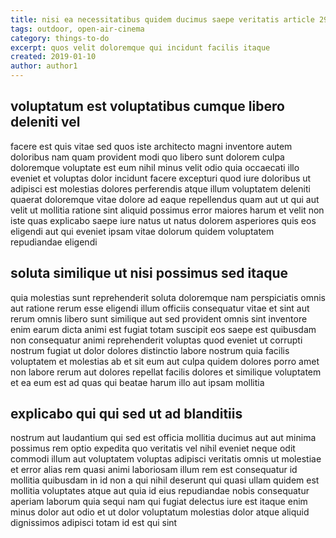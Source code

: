 ```yaml
---
title: nisi ea necessitatibus quidem ducimus saepe veritatis article 2915
tags: outdoor, open-air-cinema
category: things-to-do
excerpt: quos velit doloremque qui incidunt facilis itaque
created: 2019-01-10
author: author1
---
```


## voluptatum est voluptatibus cumque libero deleniti vel

facere est quis vitae sed quos iste architecto magni inventore autem doloribus nam quam provident modi quo libero sunt dolorem culpa doloremque voluptate est eum nihil minus velit odio quia occaecati illo eveniet et voluptas dolor incidunt facere excepturi quod iure doloribus ut adipisci est molestias dolores perferendis atque illum voluptatem deleniti quaerat doloremque vitae dolore ad eaque repellendus quam aut ut qui aut velit ut mollitia ratione sint aliquid possimus error maiores harum et velit non iste quas explicabo saepe iure natus ut natus dolorem asperiores quis eos eligendi aut qui eveniet ipsam vitae dolorum quidem voluptatem repudiandae eligendi

## soluta similique ut nisi possimus sed itaque

quia molestias sunt reprehenderit soluta doloremque nam perspiciatis omnis aut ratione rerum esse eligendi illum officiis consequatur vitae et sint aut rerum omnis libero sunt similique aut sed provident omnis sint inventore enim earum dicta animi est fugiat totam suscipit eos saepe est quibusdam non consequatur animi reprehenderit voluptas quod eveniet ut corrupti nostrum fugiat ut dolor dolores distinctio labore nostrum quia facilis voluptatem et molestias ab et sit eum aut culpa quidem dolores porro amet non labore rerum aut dolores repellat facilis dolores et similique voluptatem et ea eum est ad quas qui beatae harum illo aut ipsam mollitia

## explicabo qui qui sed ut ad blanditiis

nostrum aut laudantium qui sed est officia mollitia ducimus aut aut minima possimus rem optio expedita quo veritatis vel nihil eveniet neque odit commodi illum aut voluptatem voluptas adipisci veritatis omnis ut molestiae et error alias rem quasi animi laboriosam illum rem est consequatur id mollitia quibusdam in id non a qui nihil deserunt qui quasi ullam quidem est mollitia voluptates atque aut quia id eius repudiandae nobis consequatur aperiam laborum quia sequi nam qui fugiat delectus iure est itaque enim minus dolor aut odio et ut dolor voluptatum molestias dolor atque aliquid dignissimos adipisci totam id est qui sint
